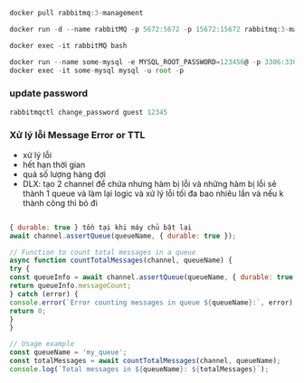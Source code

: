 ```javascript
docker pull rabbitmq:3-management

docker run -d --name rabbitMQ -p 5672:5672 -p 15672:15672 rabbitmq:3-management

docker exec -it rabbitMQ bash

docker run --name some-mysql -e MYSQL_ROOT_PASSWORD=123456@ -p 3306:3306 -d mysql:8.1
docker exec -it some-mysql mysql -u root -p
```

### update password

```javascript
rabbitmqctl change_password guest 12345
```

### Xử lý lỗi Message Error or TTL

- xử lý lỗi
- hết hạn thời gian
- quá số lượng hàng đợi
- DLX: tạo 2 channel để chứa nhưng hàm bị lỗi và những hàm bị lỗi sẽ thành 1 queue và làm lại logic và xử lý lỗi tối đa bao nhiêu lần và nếu k thành công thì bỏ đi

```javascript

{ durable: true } tồn tại khi máy chủ bật lại
await channel.assertQueue(queueName, { durable: true });

// Function to count total messages in a queue
async function countTotalMessages(channel, queueName) {
try {
const queueInfo = await channel.assertQueue(queueName, { durable: true });
return queueInfo.messageCount;
} catch (error) {
console.error(`Error counting messages in queue ${queueName}:`, error);
return 0;
}
}

// Usage example
const queueName = 'my_queue';
const totalMessages = await countTotalMessages(channel, queueName);
console.log(`Total messages in ${queueName}: ${totalMessages}`);

```

